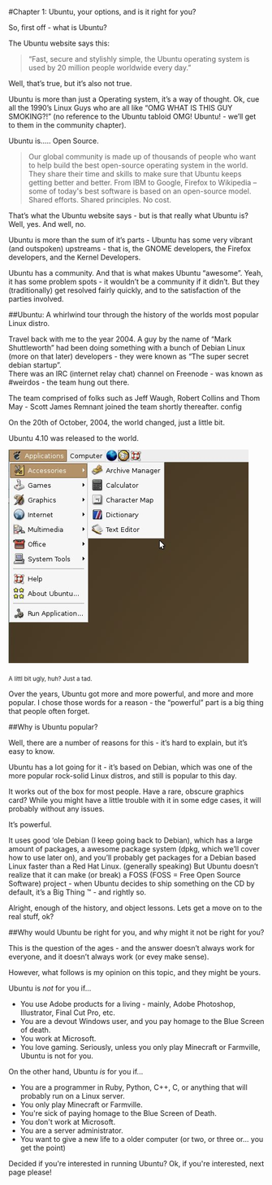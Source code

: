 #Chapter 1: Ubuntu, your options, and is it right for you?


So, first off - what is Ubuntu?

The Ubuntu website says this:

> “Fast, secure and stylishly simple, the Ubuntu operating system is used by 
> 20 million people worldwide every day.”

Well, that’s true, but it’s also not true. 

Ubuntu is more than just a Operating system, it’s a way of thought.
Ok, cue all the  1990’s Linux Guys who are all like “OMG WHAT IS THIS GUY SMOKING?!” 
(no reference to the Ubuntu tabloid OMG! Ubuntu! - we’ll get to them in the community chapter).

Ubuntu is..... Open Source.

> Our global community is made up of thousands of people who want to help build
> the best open-source operating system in the world. 
> They share their time and skills to make sure that Ubuntu keeps getting better and better.
> From IBM to Google, Firefox to Wikipedia – some of today's best software is based 
> on an open-source model. Shared efforts. Shared principles. No cost.


That’s what the Ubuntu website says - but is that really what Ubuntu is? 
Well, yes. And well, no.

Ubuntu is more than the sum of it’s parts - Ubuntu has some very vibrant
(and outspoken) upstreams - that is, the GNOME developers, 
the Firefox developers, and the Kernel Developers.

Ubuntu has a community. And that is what makes Ubuntu “awesome”. 
Yeah, it has some problem spots - it wouldn’t be a community if it didn’t.
But they (traditionally) get resolved fairly quickly, and to the satisfaction 
of the parties involved.


##Ubuntu: A whirlwind tour through the history of the worlds most popular Linux distro.


Travel back with me to the year 2004. A guy by the name of “Mark Shuttleworth” 
had been doing something with a bunch of Debian Linux (more on that later) developers - 
they were known as “The super secret debian startup”.  
There was an IRC (internet relay chat) channel on Freenode - was known as #weirdos - 
the team hung out there.

The team comprised of folks such as Jeff Waugh, Robert Collins and Thom May - 
Scott James Remnant joined the team shortly thereafter. config

On the 20th of October, 2004, the world changed, just a little bit.

Ubuntu 4.10 was released to the world.

![](img/warty-menus.jpg)

<sub>A littl bit ugly, huh? Just a tad.</sub>


Over the years, Ubuntu got more and more powerful,
and more and more popular. I chose those words for a reason - 
the “powerful” part is a big thing that people often forget.

##Why is Ubuntu popular? 

Well, there are a number of reasons for this -
it’s hard to explain, but it’s easy to know. 

Ubuntu has a lot going for it - it’s based on Debian, 
which was one of the more popular rock-solid Linux distros, 
and still is popular to this day.

It works out of the box for most people. 
Have a rare, obscure graphics card? While you might have a little trouble with 
it in some edge cases, it will probably  without any issues.


It’s powerful.

It uses good ‘ole Debian (I keep going back to Debian), 
which has a large amount of packages, a awesome package system 
(dpkg, which we’ll cover how to use later on), 
and you’ll probably get packages for a Debian based Linux faster than a Red Hat Linux.
(generally speaking)
But Ubuntu doesn’t realize that it can make (or break) a FOSS 
(FOSS = Free Open Source Software) project - when Ubuntu decides to ship something 
on the CD by default, it’s a Big Thing ™ - and rightly so.


Alright, enough of the history, and object lessons. 
Lets get a move on to the real stuff, ok?


##Why would Ubuntu be right for you, and why might it not be right for you?

This is the question of the ages -  and the answer doesn’t always work for everyone,
and it doesn’t always work (or evey make sense).

However, what follows is my opinion on this topic, and they might be yours.


Ubuntu is *not* for you if...

- You use Adobe products for a living - mainly, Adobe Photoshop, Illustrator, Final Cut Pro, etc.
- You are a devout Windows user, and you pay homage to the Blue Screen of death.
- You work at Microsoft.
- You love gaming. Seriously, unless you only play Minecraft or Farmville, Ubuntu is not for you.


On the other hand, Ubuntu *is* for you if...

- You are a programmer in Ruby, Python, C++, C, or anything that will probably run on a Linux server.
- You only play Minecraft or Farmville.
- You're sick of paying homage to the Blue Screen of Death.
- You don't work at Microsoft.
- You are a server administrator.
- You want to give a new life to a older computer (or two, or three or... you get the point)


Decided if you're interested in running Ubuntu? Ok, if you're interested, next page please!